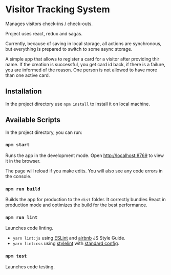 # Visitor Tracking System

Manages visitors check-ins / check-outs.

Project uses react, redux and sagas.

Currently, because of saving in local storage, all actions are synchronous,
but everything is prepared to switch to some async storage.

A simple app that allows to register a card for a visitor after providing thir name. If the creation is successful,
you get card id back, if there is a failure, you are informed of the reason. One person is not allowed to have more 
than one active card.

## Installation

In the project directory use `npm install` to install it on local machine.

## Available Scripts

In the project directory, you can run:

### `npm start`

Runs the app in the development mode.
Open [http://localhost:8769](http://localhost:8769) to view it in the browser.

The page will reload if you make edits.
You will also see any code errors in the console.

### `npm run build`

Builds the app for production to the `dist` folder.
It correctly bundles React in production mode and optimizes the build for the best performance.

### `npm run lint`

Launches code linting.

- `yarn lint:js` using [ESLint](http://eslint.org) and [airbnb](https://github.com/airbnb/javascript) JS Style Guide.
- `yarn lint:css` using [stylelint](https://stylelint.io) with [standard config](https://github.com/stylelint/stylelint-config-standard).

### `npm test`

Launches code testing.